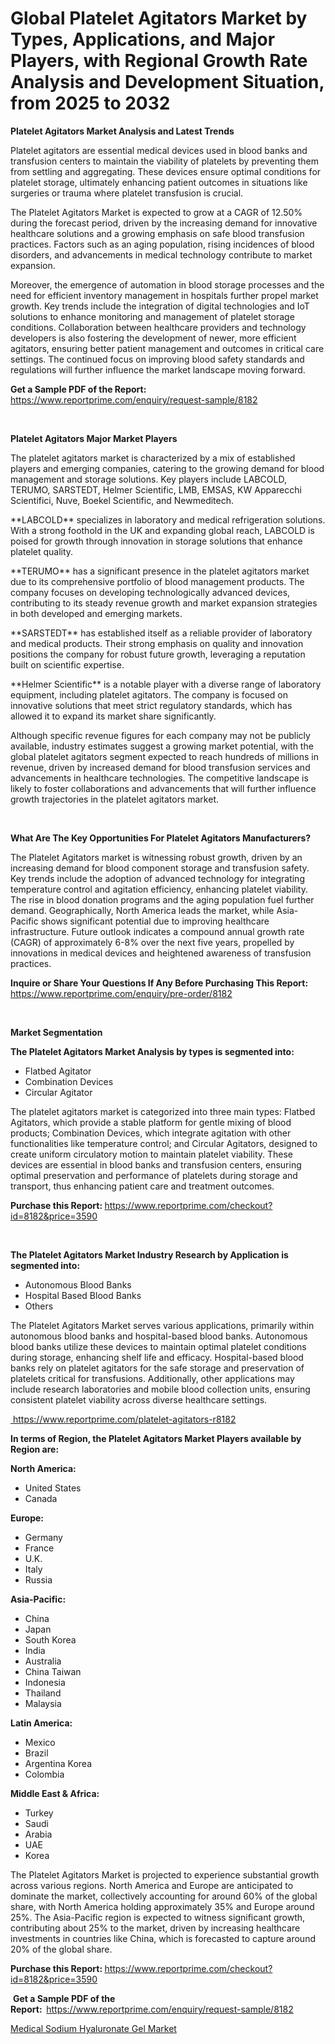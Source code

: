 <p><h1>Global Platelet Agitators Market by Types, Applications, and Major Players, with Regional Growth Rate Analysis and Development Situation, from 2025 to 2032</h1></p><p><strong>Platelet Agitators Market Analysis and Latest Trends</strong></p>
<p><p>Platelet agitators are essential medical devices used in blood banks and transfusion centers to maintain the viability of platelets by preventing them from settling and aggregating. These devices ensure optimal conditions for platelet storage, ultimately enhancing patient outcomes in situations like surgeries or trauma where platelet transfusion is crucial.</p><p>The Platelet Agitators Market is expected to grow at a CAGR of 12.50% during the forecast period, driven by the increasing demand for innovative healthcare solutions and a growing emphasis on safe blood transfusion practices. Factors such as an aging population, rising incidences of blood disorders, and advancements in medical technology contribute to market expansion. </p><p>Moreover, the emergence of automation in blood storage processes and the need for efficient inventory management in hospitals further propel market growth. Key trends include the integration of digital technologies and IoT solutions to enhance monitoring and management of platelet storage conditions. Collaboration between healthcare providers and technology developers is also fostering the development of newer, more efficient agitators, ensuring better patient management and outcomes in critical care settings. The continued focus on improving blood safety standards and regulations will further influence the market landscape moving forward.</p></p>
<p><strong>Get a Sample PDF of the Report:&nbsp;</strong> <a href="https://www.reportprime.com/enquiry/request-sample/8182?utm_campaign=3532&utm_medium=2&utm_source=Github&utm_content=ia&utm_term=19032025&utm_id=platelet-agitators">https://www.reportprime.com/enquiry/request-sample/8182</a></p>
<p>&nbsp;</p>
<p><strong>Platelet Agitators Major Market Players</strong></p>
<p><p>The platelet agitators market is characterized by a mix of established players and emerging companies, catering to the growing demand for blood management and storage solutions. Key players include LABCOLD, TERUMO, SARSTEDT, Helmer Scientific, LMB, EMSAS, KW Apparecchi Scientifici, Nuve, Boekel Scientific, and Newmeditech.</p><p>**LABCOLD** specializes in laboratory and medical refrigeration solutions. With a strong foothold in the UK and expanding global reach, LABCOLD is poised for growth through innovation in storage solutions that enhance platelet quality.</p><p>**TERUMO** has a significant presence in the platelet agitators market due to its comprehensive portfolio of blood management products. The company focuses on developing technologically advanced devices, contributing to its steady revenue growth and market expansion strategies in both developed and emerging markets.</p><p>**SARSTEDT** has established itself as a reliable provider of laboratory and medical products. Their strong emphasis on quality and innovation positions the company for robust future growth, leveraging a reputation built on scientific expertise.</p><p>**Helmer Scientific** is a notable player with a diverse range of laboratory equipment, including platelet agitators. The company is focused on innovative solutions that meet strict regulatory standards, which has allowed it to expand its market share significantly.</p><p>Although specific revenue figures for each company may not be publicly available, industry estimates suggest a growing market potential, with the global platelet agitators segment expected to reach hundreds of millions in revenue, driven by increased demand for blood transfusion services and advancements in healthcare technologies. The competitive landscape is likely to foster collaborations and advancements that will further influence growth trajectories in the platelet agitators market.</p></p>
<p>&nbsp;</p>
<p><strong>What Are The Key Opportunities For Platelet Agitators Manufacturers?</strong></p>
<p><p>The Platelet Agitators market is witnessing robust growth, driven by an increasing demand for blood component storage and transfusion safety. Key trends include the adoption of advanced technology for integrating temperature control and agitation efficiency, enhancing platelet viability. The rise in blood donation programs and the aging population fuel further demand. Geographically, North America leads the market, while Asia-Pacific shows significant potential due to improving healthcare infrastructure. Future outlook indicates a compound annual growth rate (CAGR) of approximately 6-8% over the next five years, propelled by innovations in medical devices and heightened awareness of transfusion practices.</p></p>
<p><strong>Inquire or Share Your Questions If Any Before Purchasing This Report:</strong> <a href="https://www.reportprime.com/enquiry/pre-order/8182?utm_campaign=3532&utm_medium=2&utm_source=Github&utm_content=ia&utm_term=19032025&utm_id=platelet-agitators">https://www.reportprime.com/enquiry/pre-order/8182</a></p>
<p>&nbsp;</p>
<p><strong>Market Segmentation</strong></p>
<p><strong>The Platelet Agitators Market Analysis by types is segmented into:</strong></p>
<p><ul><li>Flatbed Agitator</li><li>Combination Devices</li><li>Circular Agitator</li></ul></p>
<p><p>The platelet agitators market is categorized into three main types: Flatbed Agitators, which provide a stable platform for gentle mixing of blood products; Combination Devices, which integrate agitation with other functionalities like temperature control; and Circular Agitators, designed to create uniform circulatory motion to maintain platelet viability. These devices are essential in blood banks and transfusion centers, ensuring optimal preservation and performance of platelets during storage and transport, thus enhancing patient care and treatment outcomes.</p></p>
<p><strong>Purchase this Report:&nbsp;</strong><a href="https://www.reportprime.com/checkout?id=8182&price=3590&utm_campaign=3532&utm_medium=2&utm_source=Github&utm_content=ia&utm_term=19032025&utm_id=platelet-agitators">https://www.reportprime.com/checkout?id=8182&price=3590</a></p>
<p>&nbsp;</p>
<p><strong>The Platelet Agitators Market Industry Research by Application is segmented into:</strong></p>
<p><ul><li>Autonomous Blood Banks</li><li>Hospital Based Blood Banks</li><li>Others</li></ul></p>
<p><p>The Platelet Agitators Market serves various applications, primarily within autonomous blood banks and hospital-based blood banks. Autonomous blood banks utilize these devices to maintain optimal platelet conditions during storage, enhancing shelf life and efficacy. Hospital-based blood banks rely on platelet agitators for the safe storage and preservation of platelets critical for transfusions. Additionally, other applications may include research laboratories and mobile blood collection units, ensuring consistent platelet viability across diverse healthcare settings.</p></p>
<p><a href="https://www.reportprime.com/platelet-agitators-r8182?utm_campaign=3532&utm_medium=2&utm_source=Github&utm_content=ia&utm_term=19032025&utm_id=platelet-agitators">&nbsp;https://www.reportprime.com/platelet-agitators-r8182</a></p>
<p><strong>In terms of Region, the Platelet Agitators Market Players available by Region are:</strong></p>
<p>
    <p> <strong> North America: </strong>
        <ul>
            <li>United States</li>
            <li>Canada</li>
        </ul>
        </p> 
    <p> <strong> Europe: </strong>
        <ul>
            <li>Germany</li>
            <li>France</li>
            <li>U.K.</li>
            <li>Italy</li>
            <li>Russia</li>
        </ul>
        </p> 
    <p> <strong> Asia-Pacific: </strong>
        <ul>
            <li>China</li>
            <li>Japan</li>
            <li>South Korea</li>
            <li>India</li>
            <li>Australia</li>
            <li>China Taiwan</li>
            <li>Indonesia</li>
            <li>Thailand</li>
            <li>Malaysia</li>
        </ul>
        </p> 
    <p> <strong> Latin America: </strong>
        <ul>
            <li>Mexico</li>
            <li>Brazil</li>
            <li>Argentina Korea</li>
            <li>Colombia</li>
        </ul>
        </p> 
    <p> <strong> Middle East & Africa: </strong>
        <ul>
            <li>Turkey</li>
            <li>Saudi</li>
            <li>Arabia</li>
            <li>UAE</li>
            <li>Korea</li>
        </ul>
    </p>
    </p>
<p><p>The Platelet Agitators Market is projected to experience substantial growth across various regions. North America and Europe are anticipated to dominate the market, collectively accounting for around 60% of the global share, with North America holding approximately 35% and Europe around 25%. The Asia-Pacific region is expected to witness significant growth, contributing about 25% to the market, driven by increasing healthcare investments in countries like China, which is forecasted to capture around 20% of the global share.</p></p>
<p><strong>Purchase this Report: </strong><a href="https://www.reportprime.com/checkout?id=8182&price=3590&utm_campaign=3532&utm_medium=2&utm_source=Github&utm_content=ia&utm_term=19032025&utm_id=platelet-agitators">https://www.reportprime.com/checkout?id=8182&price=3590</a></p>
<p>&nbsp;<strong>Get a Sample PDF of the Report:&nbsp;&nbsp;</strong><a href="https://www.reportprime.com/enquiry/request-sample/8182?utm_campaign=3532&utm_medium=2&utm_source=Github&utm_content=ia&utm_term=19032025&utm_id=platelet-agitators">https://www.reportprime.com/enquiry/request-sample/8182</a></p>
<p><strong></strong></p>
<p><p><a href="https://github.com/mokeleveisel/Market-Research-Report-List-1/blob/main/medical-sodium-hyaluronate-gel-market.md?utm_campaign=3532&utm_medium=2&utm_source=Github&utm_content=ia&utm_term=19032025&utm_id=platelet-agitators">Medical Sodium Hyaluronate Gel Market</a></p></p>